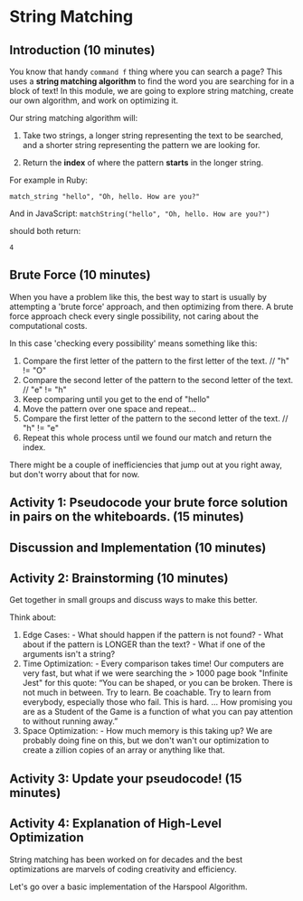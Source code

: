 # String Matching

## Introduction  (10 minutes)

  You know that handy `command f` thing where you can search a page? This uses a **string matching algorithm** to find the word you are searching for in a block of text!
  In this module, we are going to explore string matching, create our own algorithm, and work on optimizing it.

  Our string matching algorithm will:
  1. Take two strings, a longer string representing the text to be searched, and a shorter string representing the pattern we are looking for.

  1. Return the **index** of where the pattern **starts** in the longer string.

  For example in Ruby:

  `match_string "hello", "Oh, hello. How are you?"`

  And in JavaScript:
  `matchString("hello", "Oh, hello. How are you?")`

  should both return:

  `4`

## Brute Force (10 minutes)

  When you have a problem like this, the best way to start is usually by attempting a 'brute force' approach, and then optimizing from there.
  A brute force approach check every single possibility, not caring about the computational costs.

  In this case 'checking every possibility' means something like this:

  1. Compare the first letter of the pattern to the first letter of the text. // "h" != "O"
  2. Compare the second letter of the pattern to the second letter of the text. // "e" != "h"
  3. Keep comparing until you get to the end of "hello"
  4. Move the pattern over one space and repeat...
  1. Compare the first letter of the pattern to the second letter of the text. // "h" != "e"
  5. Repeat this whole process until we found our match and return the index.

  There might be a couple of inefficiencies that jump out at you right away, but don't worry about that for now.

## Activity 1: Pseudocode your brute force solution in pairs on the whiteboards. (15 minutes)

## Discussion and Implementation (10 minutes)

## Activity 2: Brainstorming (10 minutes)

  Get together in small groups and discuss ways to make this better.

  Think about:

  1. Edge Cases:
    - What should happen if the pattern is not found?
    - What about if the pattern is LONGER than the text?
    - What if one of the arguments isn't a string?
  2. Time Optimization:
    - Every comparison takes time! Our computers are very fast, but what if we were searching the > 1000 page book "Infinite Jest" for this quote: “You can be shaped, or you can be broken. There is not much in between. Try to learn. Be coachable. Try to learn from everybody, especially those who fail. This is hard. ... How promising you are as a Student of the Game is a function of what you can pay attention to without running away.”
  3. Space Optimization:
    - How much memory is this taking up? We are probably doing fine on this, but we don't wan't our optimization to create a zillion copies of an array or anything like that.

## Activity 3: Update your pseudocode! (15 minutes)

## Activity 4: Explanation of High-Level Optimization

  String matching has been worked on for decades and the best optimizations are marvels of coding creativity and efficiency.

  Let's go over a basic implementation of the Harspool Algorithm.

